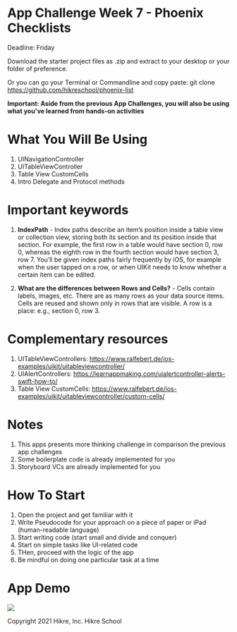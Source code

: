 # App Challenge Week 7 - Phoenix Checklists
Deadline: Friday

Download the starter project files as .zip and extract to your desktop or your folder of preference.

Or you can go your Terminal or Commandline and copy paste: git clone https://github.com/hikreschool/phoenix-list

**Important: Aside from the previous App Challenges, you will also be using what you've learned from hands-on activities**

# What You Will Be Using
1. UINavigationController
2. UITableViewController
3. Table View CustomCells
4. Intro Delegate and Protocol methods

# Important keywords
1. **IndexPath** - Index paths describe an item’s position inside a table view or collection view, storing both its section and its position inside that section. For example, the first row in a table would have section 0, row 0, whereas the eighth row in the fourth section would have section 3, row 7. You’ll be given index paths fairly frequently by iOS, for example when the user tapped on a row, or when UIKit needs to know whether a certain item can be edited.

2. **What are the differences between Rows and Cells?** - Cells contain labels, images, etc. There are as many rows as your data source items. Cells are reused and shown only in rows that are visible. A row is a place: e.g., section 0, row 3.

# Complementary resources
1. UITableViewControllers: https://www.ralfebert.de/ios-examples/uikit/uitableviewcontroller/
2. UIAlertControllers: https://learnappmaking.com/uialertcontroller-alerts-swift-how-to/
3. Table View CustomCells: https://www.ralfebert.de/ios-examples/uikit/uitableviewcontroller/custom-cells/

# Notes
1. This apps presents more thinking challenge in comparison the previous app challenges
2. Some boilerplate code is already implemented for you 
3. Storyboard VCs are already implemented for you

# How To Start
1. Open the project and get familiar with it
2. Write Pseudocode for your approach on a piece of paper or iPad (human-readable language)
3. Start writing code (start small and divide and conquer)
4. Start on simple tasks like UI-related code
5. THen, proceed with the logic of the app
6. Be mindful on doing one particular task at a time


# App Demo
 
 <img src="/mockup-app-challenge3.png"/>







Copyright 2021 Hikre, Inc. Hikre School
